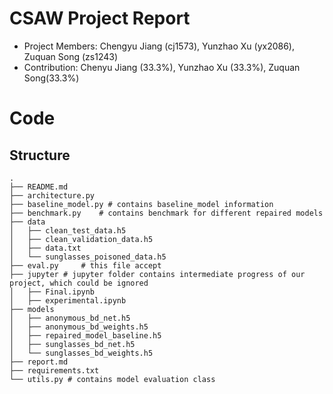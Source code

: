 CSAW Project Report
====
- Project Members: Chengyu Jiang (cj1573), Yunzhao Xu (yx2086), Zuquan Song (zs1243)
- Contribution: Chenyu Jiang (33.3%), Yunzhao Xu (33.3%), Zuquan Song(33.3%)

# Code
## Structure
```
.
├── README.md
├── architecture.py
├── baseline_model.py # contains baseline_model information
├── benchmark.py    # contains benchmark for different repaired models
├── data
│   ├── clean_test_data.h5
│   ├── clean_validation_data.h5
│   ├── data.txt
│   └── sunglasses_poisoned_data.h5
├── eval.py     # this file accept 
├── jupyter # jupyter folder contains intermediate progress of our project, which could be ignored
│   ├── Final.ipynb
│   ├── experimental.ipynb
├── models
│   ├── anonymous_bd_net.h5
│   ├── anonymous_bd_weights.h5
│   ├── repaired_model_baseline.h5
│   ├── sunglasses_bd_net.h5
│   └── sunglasses_bd_weights.h5
├── report.md
├── requirements.txt
└── utils.py # contains model evaluation class
```

